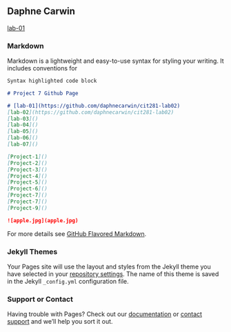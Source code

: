 ## Daphne Carwin

[lab-01](https://github.com/daphnecarwin/cit281-lab02)

### Markdown

Markdown is a lightweight and easy-to-use syntax for styling your writing. It includes conventions for

```markdown
Syntax highlighted code block

# Project 7 Github Page

# [lab-01](https://github.com/daphnecarwin/cit281-lab02)
[lab-02](https://github.com/daphnecarwin/cit281-lab02)
[lab-03]()
[lab-04]()
[lab-05]()
[lab-06]()
[lab-07]()

[Project-1]()
[Project-2]()
[Project-3]()
[Project-4]()
[Project-5]()
[Project-6]()
[Project-7]()
[Project-7]()
[Project-9]()

![apple.jpg](apple.jpg)
```

For more details see [GitHub Flavored Markdown](https://guides.github.com/features/mastering-markdown/).

### Jekyll Themes

Your Pages site will use the layout and styles from the Jekyll theme you have selected in your [repository settings](https://github.com/daphnecarwin/daphcarwin.github.io/settings/pages). The name of this theme is saved in the Jekyll `_config.yml` configuration file.

### Support or Contact

Having trouble with Pages? Check out our [documentation](https://docs.github.com/categories/github-pages-basics/) or [contact support](https://support.github.com/contact) and we’ll help you sort it out.
